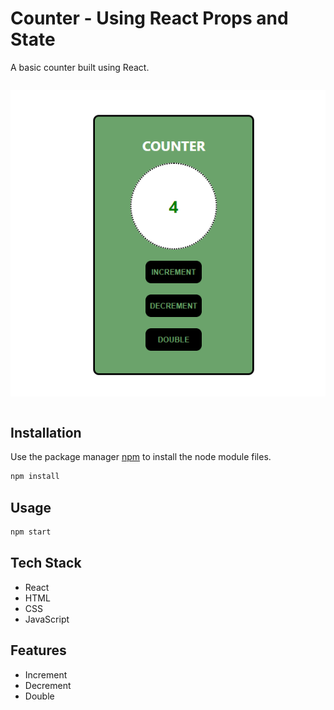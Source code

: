 # Counter - Using React Props and State

A basic counter built using React.
<div style="display: flex; justify-contents: center">

<img src="https://github.com/Jasmine-Shaikh/Counter-ReactPropsAndState/blob/master/Counter.PNG"/></div>

## Installation

Use the package manager [npm](https://docs.npmjs.com/cli/v6/commands/npm-install) to install the node module files.

```bash
npm install
```

## Usage

```python
npm start
```

## Tech Stack
- React
- HTML
- CSS
- JavaScript

## Features
- Increment
- Decrement
- Double

